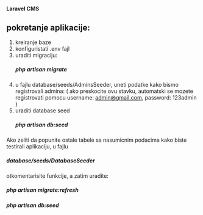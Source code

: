 <h4>Laravel CMS</h4>

## pokretanje aplikacije:
   1) kreiranje baze
   2) konfiguristati .env fajl
   3) uraditi migraciju:
       <h5> php artisan migrate</h5>
   4) u fajlu database/seeds/AdminsSeeder, uneti podatke kako bismo registrovali admina:
      ( ako preskocite ovu stavku, automatski se mozete registrovati pomocu username: admin@gmail.com, password: 123admin )
   5) uraditi database seed
      <h5> php artisan db:seed <h5>
   
   Ako zeliti da popunite ostale tabele sa nasumicnim podacima kako biste testirali aplikaciju, 
   u fajlu  <h5> database/seeds/DatabaseSeeder</h4>  otkomentarisite  funkcije, a zatim uradite:
   <h5> php artisan migrate:refresh</h5> 
   <h5> php artisan db:seed </h5>
    